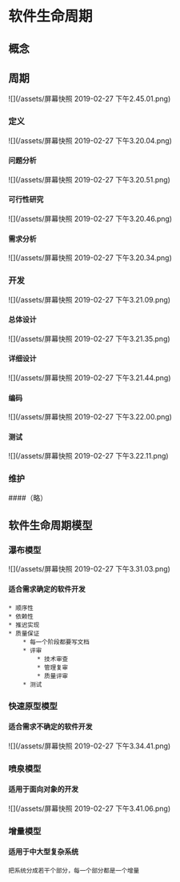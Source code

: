 # 软件生命周期

## 概念


## 周期

![](/assets/屏幕快照 2019-02-27 下午2.45.01.png)

### 定义

![](/assets/屏幕快照 2019-02-27 下午3.20.04.png)

#### 问题分析

![](/assets/屏幕快照 2019-02-27 下午3.20.51.png)

#### 可行性研究

![](/assets/屏幕快照 2019-02-27 下午3.20.46.png)

#### 需求分析

![](/assets/屏幕快照 2019-02-27 下午3.20.34.png)

### 开发

![](/assets/屏幕快照 2019-02-27 下午3.21.09.png)

#### 总体设计

![](/assets/屏幕快照 2019-02-27 下午3.21.35.png)

#### 详细设计

![](/assets/屏幕快照 2019-02-27 下午3.21.44.png)

#### 编码

![](/assets/屏幕快照 2019-02-27 下午3.22.00.png)

#### 测试

![](/assets/屏幕快照 2019-02-27 下午3.22.11.png)

### 维护

####（略）

## 软件生命周期模型

### 瀑布模型

![](/assets/屏幕快照 2019-02-27 下午3.31.03.png)

#### 适合需求确定的软件开发

    * 顺序性
    * 依赖性
    * 推迟实现
    * 质量保证
        * 每一个阶段都要写文档
        * 评审
            * 技术审查
            * 管理复审
            * 质量评审
        * 测试
        
        
### 快速原型模型

#### 适合需求不确定的软件开发

![](/assets/屏幕快照 2019-02-27 下午3.34.41.png)

### 喷泉模型

#### 适用于面向对象的开发

![](/assets/屏幕快照 2019-02-27 下午3.41.06.png)

### 增量模型

#### 适用于中大型复杂系统

    把系统分成若干个部分，每一个部分都是一个增量

    















